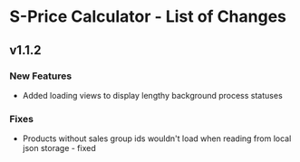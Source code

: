 # S-Price Calculator - List of Changes
## v1.1.2
### New Features
- Added loading views to display lengthy background process statuses
### Fixes
- Products without sales group ids wouldn't load when reading from local json storage - fixed